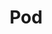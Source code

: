 ---
layout: project
title: "Pod"
description: "A physical version of the Internet -- packet-based pod transport."
header-img: "img/home-bg.jpg"
category: pod
---